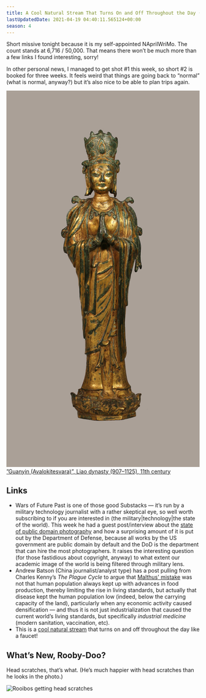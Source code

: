 ```yaml
---
title: A Cool Natural Stream That Turns On and Off Throughout the Day (AD S4E6)
lastUpdatedDate: 2021-04-19 04:40:11.565124+00:00
season: 4
---
```


Short missive tonight because it is my self-appointed NAprilWriMo. The count stands at 6,716 / 50,000. That means there won’t be much more than a few links I found interesting, sorry!

In other personal news, I managed to get shot #1 this week, so short #2 is booked for three weeks. It feels weird that things are going back to “normal” (what is normal, anyway?) but it’s also nice to be able to plan trips again.

![”Guanyin (Avalokitesvara)”, Liao dynasty (907–1125), 11th century](../../assets/newsletters/guanyin_liao.jpg)
[”Guanyin (Avalokitesvara)”, Liao dynasty (907–1125), 11th century](https://www.artic.edu/artworks/28128/guanyin-avalokitesvara)

## Links

* Wars of Future Past is one of those good Substacks — it’s run by a military technology journalist with a rather skeptical eye, so well worth subscribing to if you are interested in (the military|technology|the state of the world). This week he had a guest post/interview about the [state of public domain photography](https://athertonkd.substack.com/p/public-domain-warfare) and how a surprising amount of it is put out by the Department of Defense, because all works by the US government are public domain by default and the DoD is the department that can hire the most photographers. It raises the interesting question (for those fastidious about copyright, anyway) to what extent our academic image of the world is being filtered through military lens.
* Andrew Batson (China journalist/analyst type) has a post pulling from Charles Kenny’s *The Plague Cycle* to argue that [Malthus' mistake](https://andrewbatson.com/2021/03/16/misunderstanding-malthus-mistake/) was not that human population always kept up with advances in food production, thereby limiting the rise in living standards, but actually that disease kept the human population low (indeed, below the carrying capacity of the land), particularly when any economic activity caused densification — and thus it is not just industrialization that caused the current world’s living standards, but specifically *industrial medicine* (modern sanitation, vaccination, etc).
* This is a [cool natural stream](https://www.futilitycloset.com/2021/03/19/on-and-off/) that turns on and off throughout the day like a faucet!

## What’s New, Rooby-Doo?

Head scratches, that’s what. (He’s much happier with head scratches than he looks in the photo.)

![Rooibos getting head scratches](../../assets/newsletters/rooibos_pets.png)